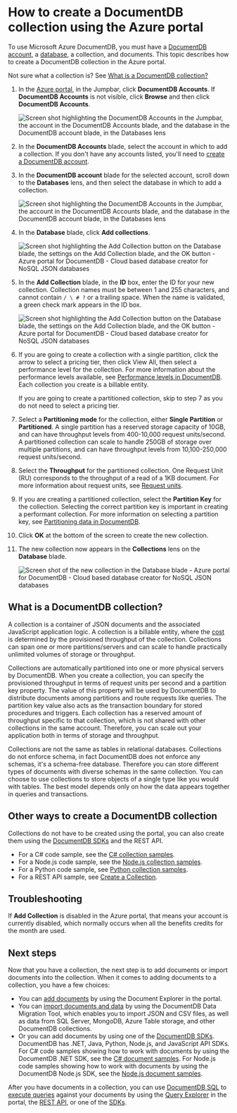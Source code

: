 <properties 
	pageTitle="Create a DocumentDB database collection | Microsoft Azure" 
	description="Learn how to create JSON document collections using the online service portal for Azure DocumentDB, a cloud based NoSQL document database. Get a free trial today." 
	services="documentdb" 
	authors="mimig1" 
	manager="jhubbard" 
	editor="monicar" 
	documentationCenter=""/>

<tags 
	ms.service="documentdb" 
	ms.workload="data-services" 
	ms.tgt_pltfrm="na" 
	ms.devlang="na" 
	ms.topic="article" 
	ms.date="03/30/2016" 
	ms.author="mimig"/>

# How to create a DocumentDB collection using the Azure portal

To use Microsoft Azure DocumentDB, you must have a [DocumentDB account](documentdb-create-account.md), a [database](documentdb-create-database.md), a collection, and documents. This topic describes how to create a DocumentDB collection in the Azure portal. 

Not sure what a collection is? See [What is a DocumentDB collection?](#what-is-a-documentdb-collection)

1.  In the [Azure portal](https://portal.azure.com/), in the Jumpbar, click **DocumentDB Accounts**. If **DocumentDB Accounts** is not visible, click **Browse** and then click **DocumentDB Accounts**.

    ![Screen shot highlighting the DocumentDB Accounts in the Jumpbar, the account in the DocumentDB Accounts blade, and the database in the DocumentDB account blade, in the Databases lens](./media/documentdb-create-collection/docdb-database-creation-1-2.png)

2.  In the **DocumentDB Accounts** blade, select the account in which to add a collection. If you don't have any accounts listed, you'll need to [create a DocumentDB account](documentdb-create-account.md).

3. In the **DocumentDB account** blade for the selected account, scroll down to the **Databases** lens, and then select the database in which to add a collection.

    ![Screen shot highlighting the DocumentDB Accounts in the Jumpbar, the account in the DocumentDB Accounts blade, and the database in the DocumentDB account blade, in the Databases lens](./media/documentdb-create-collection/docdb-database-creation-3.png)

4. In the **Database** blade, click **Add collections**.

	![Screen shot highlighting the Add Collection button on the Database blade, the settings on the Add Collection blade, and the OK button - Azure portal for DocumentDB - Cloud based database creator for NoSQL JSON databases](./media/documentdb-create-collection/docdb-collection-creation-4.png)

5. In the **Add Collection** blade, in the **ID** box, enter the ID for your new collection. Collection names must be between 1 and 255 characters, and cannot contain `/ \ # ?` or a trailing space. When the name is validated, a green check mark appears in the ID box.

	![Screen shot highlighting the Add Collection button on the Database blade, the settings on the Add Collection blade, and the OK button - Azure portal for DocumentDB - Cloud based database creator for NoSQL JSON databases](./media/documentdb-create-collection/docdb-collection-creation-5-8.png)

6. If you are going to create a collection with a single partition, click the arrow to select a pricing tier, then click View All, then select a performance level for the collection. For more information about the performance levels available, see [Performance levels in DocumentDB](documentdb-performance-levels.md). Each collection you create is a billable entity.

	If you are going to create a partitioned collection, skip to step 7 as you do not need to select a pricing tier.  

7. Select a **Partitioning mode** for the collection, either **Single Partition** or **Partitioned**. A single partition has a reserved storage capacity of 10GB, and can have throughput levels from 400-10,000 request units/second. A partitioned collection can scale to handle 250GB of storage over multiple partitions, and can have throughput levels from 10,100-250,000 request units/second.

8. Select the **Throughput** for the partitioned collection. One Request Unit (RU) corresponds to the throughput of a read of a 1KB document. For more information about request units, see [Request units](documentdb-request-units.md).

9. If you are creating a partitioned collection, select the **Partition Key** for the collection. Selecting the correct partition key is important in creating a performant collection. For more information on selecting a partition key, see [Partitioning data in DocumentDB](documentdb-partition-data.md).

10. Click **OK** at the bottom of the screen to create the new collection. 

11. The new collection now appears in the **Collections** lens on the **Database** blade.
 
	![Screen shot of the new collection in the Database blade - Azure portal for DocumentDB - Cloud based database creator for NoSQL JSON databases](./media/documentdb-create-collection/docdb-collection-creation-9.png)

## What is a DocumentDB collection? 

A collection is a container of JSON documents and the associated JavaScript application logic. A collection is a billable entity, where the [cost](documentdb-performance-levels.md) is determined by the provisioned throughput of the collection. Collections can span one or more partitions/servers and can scale to handle practically unlimited volumes of storage or throughput.

Collections are automatically partitioned into one or more physical servers by DocumentDB. When you create a collection, you can specify the provisioned throughput in terms of request units per second and a partition key property. The value of this property will be used by DocumentDB to distribute documents among partitions and route requests like queries. The partition key value also acts as the transaction boundary for stored procedures and triggers. Each collection has a reserved amount of throughput specific to that collection, which is not shared with other collections in the same account. Therefore, you can scale out your application both in terms of storage and throughput. 

Collections are not the same as tables in relational databases. Collections do not enforce schema, in fact DocumentDB does not enforce any schemas, it's a schema-free database. Therefore you can store different types of documents with diverse schemas in the same collection. You can choose to use collections to store objects of a single type like you would with tables. The best model depends only on how the data appears together in queries and transactions.

## Other ways to create a DocumentDB collection

Collections do not have to be created using the portal, you can also create them using the [DocumentDB SDKs](documentdb-sdk-dotnet.md) and the REST API. 

- For a C# code sample, see the [C# collection samples](documentdb-dotnet-samples.md#collection-examples). 
- For a Node.js code sample, see the [Node.js collection samples](documentdb-nodejs-samples.md#collection-examples).
- For a Python code sample, see [Python collection samples](documentdb-python-samples.md#collection-examples).
- For a REST API sample, see [Create a Collection](https://msdn.microsoft.com/library/azure/mt489078.aspx).

## Troubleshooting

If **Add Collection** is disabled in the Azure portal, that means your account is currently disabled, which normally occurs when all the benefits credits for the month are used.	

## Next steps

Now that you have a collection, the next step is to add documents or import documents into the collection. When it comes to adding documents to a collection, you have a few choices:

- You can [add documents](documentdb-view-json-document-explorer.md) by using the Document Explorer in the portal.
- You can [import documents and data](documentdb-import-data.md) by using the DocumentDB Data Migration Tool, which enables you to import JSON and CSV files, as well as data from SQL Server, MongoDB, Azure Table storage, and other DocumentDB collections. 
- Or you can add documents by using one of the [DocumentDB SDKs](documentdb-sdk-dotnet.md). DocumentDB has .NET, Java, Python, Node.js, and JavaScript API SDKs. For C# code samples showing how to work with documents by using the DocumentDB .NET SDK, see the [C# document samples](documentdb-dotnet-samples.md#document-examples). For Node.js code samples showing how to work with documents by using the DocumentDB Node.js SDK, see the [Node.js document samples](documentdb-nodejs-samples.md#document-examples).

After you have documents in a collection, you can use [DocumentDB SQL](documentdb-sql-query.md) to [execute queries](documentdb-sql-query.md#executing-queries) against your documents by using the [Query Explorer](documentdb-query-collections-query-explorer.md) in the portal, the [REST API](https://msdn.microsoft.com/library/azure/dn781481.aspx), or one of the [SDKs](documentdb-sdk-dotnet.md). 
